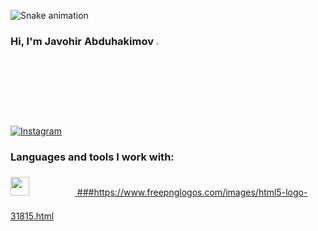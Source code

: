 ![Snake animation](https://github.com/mirsaid-mirzohidov/mirsaid-mirzohidov/blob/output/github-contribution-grid-snake.svg)


### Hi, I'm Javohir Abduhakimov <img src="https://media.giphy.com/media/hvRJCLFzcasrR4ia7z/giphy.gif" width="3%">

[![Instagram](https://img.shields.io/badge/Instagram-%23E4405F.svg?logo=Instagram&logoColor=white)](https://instagram.com/javohir__abduhakimov)


### Languages and tools I work with:


<code><img class="image-class" src="https://s3.dualstack.us-east-2.amazonaws.com/pythondotorg-assets/media/community/logos/python-logo-only.png" width="30px"></code>
<code><img src="https://brandslogos.com/wp-content/uploads/images/large/django-logo.png" width="30px" style="mix-blend-mode: lighten"></code>
<code><img src="https://www.postgresql.org/media/img/about/press/elephant.png" width="35px" style="mix-blend-mode: lighten"></code><a href="https://visitcount.itsvg.in">
###https://www.freepnglogos.com/images/html5-logo-31815.html
<code><img src="[https://www.postgresql.org/media/img/about/press/elephant.png](https://www.freepnglogos.com/images/html5-logo-31815.html)" width="35px" style="mix-blend-mode: lighten"></code><a href="https://visitcount.itsvg.in">

